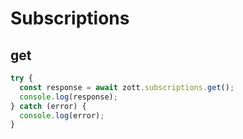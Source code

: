 # Subscriptions

## get

```javascript
try {
  const response = await zott.subscriptions.get();
  console.log(response);
} catch (error) {
  console.log(error);
}
```
